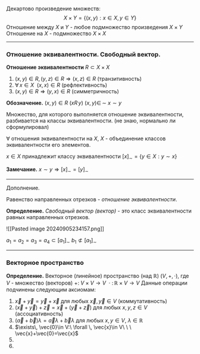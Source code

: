 Декартово произведение множеств:
$$
X\times Y=\{(x,y):x\in X, y\in Y\}
$$
Отношение между $X$ и $Y$ - любое подмножество произведения $X\times Y$
Отношение на $X$ - подмножество $X\times X$
___
### Отношение эквивалентности. Свободный вектор.
**Отношение эквивалентности** $R\subset X\times X$ 
1) $(x, y)\in R, (y,z)\in R\Rightarrow (x,z)\in R$ (транзитивность)
2) $\forall\, x\in X\ \ (x, x)\in R$ (рефлективность)
3) $(x, y)\in R\Rightarrow(y,x)\in R$ (симметричность)

**Обозначение.**
$(x,y)\in R$
$(xR\,y)$
$(x,y)\in\, \sim$
$x\sim y$

Множество, для которого выполняется отношение эквивалентности, разбивается на классы эквивалентности. (не знаю, нормально ли сформулировал)

$\forall$ отношения эквивалентности на $X$, $X$ - объединение классов эквивалентности его элементов.

$x\in X$ принадлежит классу эквивалентности $[x]_{\sim}=\{y\in X:y\sim x\}$

**Замечание.** $x\sim y \Rightarrow[x]_{\sim }=[y]_{\sim}$
___
Дополнение.

Равенство направленных отрезков - *отношение эквивалентности*.

**Определение.** *Свободный вектор (вектор)* - это класс эквивалентности равных направленных отрезков.

![[Pasted image 20240905234157.png]]

$a_{1}=a_{2}=a_{3}=a_{4}\subset[a_{1}]_{\sim}$
$b_{1}\not\subset[a_{1}]_{\sim}$
___
### Векторное пространство
**Определение.** Векторное (линейное) пространство (над $\mathbb{R}$)
$(V,+,\,\cdot)$, где
$V$ - множество (векторов)
$+:\ V\times V\to V$
$\;\cdot\ :\,\mathbb{R}\times V\to V$
Данные операции подчинены следующим аксиомам: 
1. $\vec{x}+\vec{y}=\vec{y}+\vec{x}$ для любых $\vec{x},\vec{y}\in V$ (коммутативность)
2. $(\vec{x}+\vec{y})+\vec{z}=\vec{x}+(\vec{y}+\vec{z})$ для любых $x,y,z\in V$ (ассоциативность)
3. $(\vec{a}+\vec{b})\lambda  =\vec{a}\lambda  +\vec{b}\lambda$ для любых $x,y\in V, \ \lambda\in \mathbb{R}$
4. $\exists\, \vec{0}\in V:\ \forall \, \vec{x}\in V\ \  \ \vec{x}+\vec{0}=\vec{x}$
5. 
6. 

